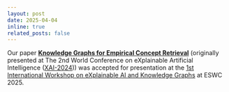 ```yaml
---
layout: post
date: 2025-04-04
inline: true
related_posts: false
---
```


Our paper [**Knowledge Graphs for Empirical Concept Retrieval**](https://arxiv.org/pdf/2404.07008) (originally presented at The 2nd World Conference on eXplainable Artificial Intelligence ([XAI-2024](https://xaiworldconference.com/2024/))) was accepted for presentation at the [1st International Workshop on eXplainable AI and Knowledge Graphs](https://xaikg2025.demacs.unical.it/home-page) at ESWC 2025.
